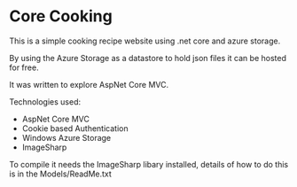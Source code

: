 # Core Cooking

This is a simple cooking recipe website using .net core and azure storage.

By using the Azure Storage as a datastore to hold json files it can be hosted for free.

It was written to explore AspNet Core MVC.

Technologies used:
- AspNet Core MVC
- Cookie based Authentication
- Windows Azure Storage
- ImageSharp


To compile it needs the ImageSharp libary installed, details of how to do this is in the Models/ReadMe.txt